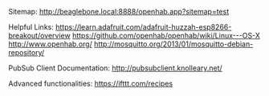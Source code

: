 Sitemap:
http://beaglebone.local:8888/openhab.app?sitemap=test

Helpful Links: 
https://learn.adafruit.com/adafruit-huzzah-esp8266-breakout/overview
https://github.com/openhab/openhab/wiki/Linux---OS-X
http://www.openhab.org/
http://mosquitto.org/2013/01/mosquitto-debian-repository/

PubSub Client Documentation:
http://pubsubclient.knolleary.net/

Advanced functionalities: https://ifttt.com/recipes
